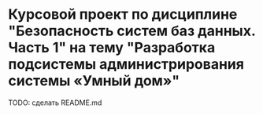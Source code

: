 # Курсовой проект по дисциплине "Безопасность систем баз данных. Часть 1" на тему "Разработка подсистемы администрирования системы «Умный дом»"

TODO: сделать README.md
